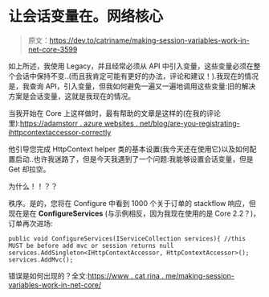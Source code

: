 # 让会话变量在。网络核心

> 原文：<https://dev.to/catriname/making-session-variables-work-in-net-core-3599>

如上所述，我使用 Legacy，并且经常必须从 API 中引入变量，这些变量必须在整个会话中保持不变..(而且我肯定可能有更好的办法，评论和建议！).我现在的情况是，我查询 API，引入变量，但我如何避免一遍又一遍地调用这些变量:旧的解决方案是会话变量，这就是我现在的情况。

当我开始在 Core 上这样做时，最有帮助的文章是这样的(在我的评论里):[https://adamstorr . azure websites . net/blog/are-you-registrating-ihttpcontextaccessor-correctly](https://adamstorr.azurewebsites.net/blog/are-you-registering-ihttpcontextaccessor-correctly)

他引导您完成 HttpContext helper 类的基本设置(我今天还在使用它)以及如何配置启动..也许我迷路了，但是今天我遇到了一个问题:我能够设置会话变量，但是 Get 却拉空。

为什么！！？？

秩序。是的，您将在 Configure 中看到 1000 个关于订单的 stackflow 响应，但现在是在 **ConfigureServices** (与示例相反，因为我现在使用的是 Core 2.2？)，订单再次进场:

```
public void ConfigureServices(IServiceCollection services){ //this MUST be before add mvc or session returns null services.AddSingleton<IHttpContextAccessor, HttpContextAccessor>(); services.AddMvc(); 
```

错误是如何出现的？全文:[https://www . cat rina . me/making-session-variables-work-in-net-core/](https://www.catrina.me/making-session-variables-work-in-net-core/)